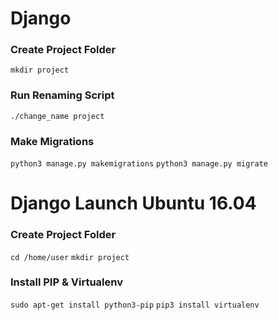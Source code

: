 # Django

### Create Project Folder

`mkdir project`

### Run Renaming Script

`./change_name project`

### Make Migrations

`python3 manage.py makemigrations`
`python3 manage.py migrate`


# Django Launch Ubuntu 16.04


### Create Project Folder
`cd /home/user`
`mkdir project`


### Install PIP & Virtualenv
`sudo apt-get install python3-pip`
`pip3 install virtualenv`
